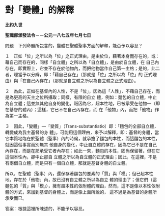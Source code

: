 # 對「變體」的解釋


**比約九世**

**聖職部頒發法令－－公元一八七五年七月七日**





問題　下列命題所包含的，變體在聖體聖事方面的解釋，能否予以容忍？

１　正如「位」之所以為「位」之正式理由，是由於位，藉著本身而存在的，或：藉自己而存在的，同樣「自立體」之所以為「自立體」，是由於自立體，在
自己內存在，即實際上，它並不存在於他物內，而把他物當作自己第一主格；是的，此二者，理當予以分辨，即：「藉自己存在」（那就是「位」之所以為「位」的
正式理由）與「在自己內存在」（那就是自立體之所以為自立體之正式理由）。

２　為此，正如在基督內的人性，不是「位」，因為這「人性」，不藉自己存在，而是為更高的天主之位所攝取；同樣，有限的自立
體，例如：麵包的自立體，中止為自立體；這並無其他自身的變化，祇因為它，超本性地，已被承受在他物—（即在基督的體內）；這樣，它已不在自己內存在，而
在「他物」內，而把「他物」作為第一主格。

３　因此，「變體」—「變質」（Trans-substantiatio）即：「麵包的全部自立體，轉變成為我主基督的身
體」，可能用這個理由，來予以解釋，即：基督的身體，當它本質地臨在於聖體（聖事）內的時候，就承擔了麵包的本性，而這麵包的本性，就因這個事實而別無其
他自身的變化，中止自立體的存在，因為它已不是在自己內存在，而是在那承受它者內存在；如此一來，麵包的本性，固尚保留著，但在它這個本性內，卻中止那自
立體之所以為自立體的正式理由；因此，在這裡，不是有兩個自立體，而是只有一個自立體，那就是基督身體的自立體。

所以，在聖體（聖事）內，還保存著麵包的要素的「質」與「模」；但已超本性地，存在於「他物」內，故已沒有自立體之所以為自立
體的理由了；但它們（這麵包的「質」與「模」），擁有超本性的依附體的理由，然而，這不是像以本性依附體的方式，來加到基督的身體上，而是像上面所說的，
這不過是為基督的身體所承受而已。

答案：根據這裡所陳述的，不能予以容忍。

